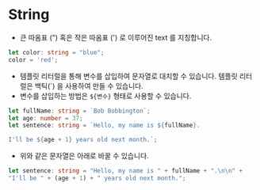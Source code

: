 # String

* 큰 따옴표 \("\) 혹은 작은 따옴표 \('\) 로 이루어진 text 를 지칭합니다.

```typescript
let color: string = "blue";
color = 'red';
```

* 템플릿 리터럴을 통해 변수를 삽입하여 문자열로 대치할 수 있습니다. 템플릿 리터럴은 백틱\(\`\) 을 사용하여 만들 수 있습니다.
* 변수를 삽입하는 방법은 `${변수}` 형태로 사용할 수 있습니다.

```typescript
let fullName: string = `Bob Bobbington`;
let age: number = 37;
let sentence: string = `Hello, my name is ${fullName}.

I'll be ${age + 1} years old next month.`;
```

* 위와 같은 문자열은 아래로 바꿀 수 있습니다.

```typescript
let sentence: string = "Hello, my name is " + fullName + ".\n\n" +
"I'll be " + (age + 1) + " years old next month.";
```

